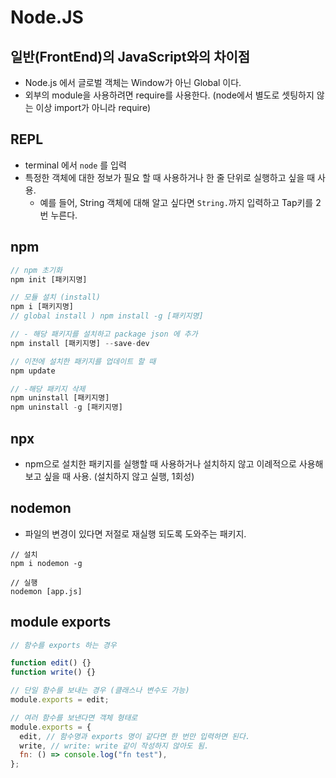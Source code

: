 # Node.JS

## 일반(FrontEnd)의 JavaScript와의 차이점

- Node.js 에서 글로벌 객체는 Window가 아닌 Global 이다.
- 외부의 module을 사용하려면 require를 사용한다. (node에서 별도로 셋팅하지 않는 이상 import가 아니라 require)

## REPL

- terminal 에서 `node` 를 입력
- 특정한 객체에 대한 정보가 필요 할 때 사용하거나 한 줄 단위로 실행하고 싶을 때 사용.
  - 예를 들어, String 객체에 대해 알고 싶다면 `String.`까지 입력하고 Tap키를 2번 누른다.

## npm

```javascript
// npm 초기화
npm init [패키지명]

// 모듈 설치 (install)
npm i [패키지명]
// global install ) npm install -g [패키지명]

// - 해당 패키지를 설치하고 package json 에 추가
npm install [패키지명] --save-dev

// 이전에 설치한 패키지를 업데이트 할 때
npm update

// -해당 패키지 삭제
npm uninstall [패키지명]
npm uninstall -g [패키지명]
```

## npx

- npm으로 설치한 패키지를 실행할 때 사용하거나 설치하지 않고 이례적으로 사용해 보고 싶을 때 사용. (설치하지 않고 실행, 1회성)

## nodemon

- 파일의 변경이 있다면 저절로 재실행 되도록 도와주는 패키지.

```
// 설치
npm i nodemon -g

// 실행
nodemon [app.js]
```

## module exports

```javascript
// 함수를 exports 하는 경우

function edit() {}
function write() {}

// 단일 함수를 보내는 경우 (클래스나 변수도 가능)
module.exports = edit;

// 여러 함수를 보낸다면 객체 형태로
module.exports = {
  edit, // 함수명과 exports 명이 같다면 한 번만 입력하면 된다.
  write, // write: write 같이 작성하지 않아도 됨.
  fn: () => console.log("fn test"),
};
```
